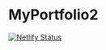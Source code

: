 # MyPortfolio2

[![Netlify Status](https://api.netlify.com/api/v1/badges/dae7f82c-50bd-4740-8e68-473dc6884755/deploy-status)](https://app.netlify.com/sites/abhinav-singh/deploys)
